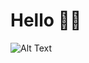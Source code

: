 # Hello 👋😎


![Alt Text](https://media.tenor.com/5-a7v8BkjLEAAAAC/goku-prowler.gif)


  
<!--
- 🌱 I’m currently learning ...
- 👯 I’m looking to collaborate on ...
- 🤔 I’m looking for help with ...
- 💬 Ask me about ...
- 📫 How to reach me: ...
- 😄 Pronouns: ...
- ⚡ Fun fact: ...
-->

